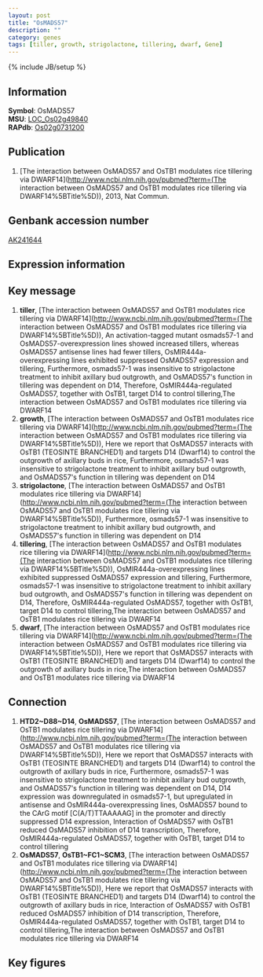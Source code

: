 ```yaml
---
layout: post
title: "OsMADS57"
description: ""
category: genes
tags: [tiller, growth, strigolactone, tillering, dwarf, Gene]
---
```

{% include JB/setup %}

## Information
__Symbol__: OsMADS57  
__MSU__: [LOC_Os02g49840](http://rice.plantbiology.msu.edu/cgi-bin/ORF_infopage.cgi?orf=LOC_Os02g49840)  
__RAPdb__: [Os02g0731200](http://rapdb.dna.affrc.go.jp/viewer/gbrowse_details/irgsp1?name=Os02g0731200)  

## Publication
1. [The interaction between OsMADS57 and OsTB1 modulates rice tillering via DWARF14](http://www.ncbi.nlm.nih.gov/pubmed?term=(The interaction between OsMADS57 and OsTB1 modulates rice tillering via DWARF14%5BTitle%5D)), 2013, Nat Commun.

## Genbank accession number
[AK241644](http://www.ncbi.nlm.nih.gov/nuccore/AK241644)

## Expression information

## Key message
1. __tiller__, [The interaction between OsMADS57 and OsTB1 modulates rice tillering via DWARF14](http://www.ncbi.nlm.nih.gov/pubmed?term=(The interaction between OsMADS57 and OsTB1 modulates rice tillering via DWARF14%5BTitle%5D)),  An activation-tagged mutant osmads57-1 and OsMADS57-overexpression lines showed increased tillers, whereas OsMADS57 antisense lines had fewer tillers, OsMIR444a-overexpressing lines exhibited suppressed OsMADS57 expression and tillering, Furthermore, osmads57-1 was insensitive to strigolactone treatment to inhibit axillary bud outgrowth, and OsMADS57's function in tillering was dependent on D14, Therefore, OsMIR444a-regulated OsMADS57, together with OsTB1, target D14 to control tillering,The interaction between OsMADS57 and OsTB1 modulates rice tillering via DWARF14
2. __growth__, [The interaction between OsMADS57 and OsTB1 modulates rice tillering via DWARF14](http://www.ncbi.nlm.nih.gov/pubmed?term=(The interaction between OsMADS57 and OsTB1 modulates rice tillering via DWARF14%5BTitle%5D)),  Here we report that OsMADS57 interacts with OsTB1 (TEOSINTE BRANCHED1) and targets D14 (Dwarf14) to control the outgrowth of axillary buds in rice, Furthermore, osmads57-1 was insensitive to strigolactone treatment to inhibit axillary bud outgrowth, and OsMADS57's function in tillering was dependent on D14
3. __strigolactone__, [The interaction between OsMADS57 and OsTB1 modulates rice tillering via DWARF14](http://www.ncbi.nlm.nih.gov/pubmed?term=(The interaction between OsMADS57 and OsTB1 modulates rice tillering via DWARF14%5BTitle%5D)),  Furthermore, osmads57-1 was insensitive to strigolactone treatment to inhibit axillary bud outgrowth, and OsMADS57's function in tillering was dependent on D14
4. __tillering__, [The interaction between OsMADS57 and OsTB1 modulates rice tillering via DWARF14](http://www.ncbi.nlm.nih.gov/pubmed?term=(The interaction between OsMADS57 and OsTB1 modulates rice tillering via DWARF14%5BTitle%5D)),  OsMIR444a-overexpressing lines exhibited suppressed OsMADS57 expression and tillering, Furthermore, osmads57-1 was insensitive to strigolactone treatment to inhibit axillary bud outgrowth, and OsMADS57's function in tillering was dependent on D14, Therefore, OsMIR444a-regulated OsMADS57, together with OsTB1, target D14 to control tillering,The interaction between OsMADS57 and OsTB1 modulates rice tillering via DWARF14
5. __dwarf__, [The interaction between OsMADS57 and OsTB1 modulates rice tillering via DWARF14](http://www.ncbi.nlm.nih.gov/pubmed?term=(The interaction between OsMADS57 and OsTB1 modulates rice tillering via DWARF14%5BTitle%5D)),  Here we report that OsMADS57 interacts with OsTB1 (TEOSINTE BRANCHED1) and targets D14 (Dwarf14) to control the outgrowth of axillary buds in rice,The interaction between OsMADS57 and OsTB1 modulates rice tillering via DWARF14

## Connection
1. __HTD2~D88~D14__, __OsMADS57__, [The interaction between OsMADS57 and OsTB1 modulates rice tillering via DWARF14](http://www.ncbi.nlm.nih.gov/pubmed?term=(The interaction between OsMADS57 and OsTB1 modulates rice tillering via DWARF14%5BTitle%5D)),  Here we report that OsMADS57 interacts with OsTB1 (TEOSINTE BRANCHED1) and targets D14 (Dwarf14) to control the outgrowth of axillary buds in rice, Furthermore, osmads57-1 was insensitive to strigolactone treatment to inhibit axillary bud outgrowth, and OsMADS57's function in tillering was dependent on D14, D14 expression was downregulated in osmads57-1, but upregulated in antisense and OsMIR444a-overexpressing lines, OsMADS57 bound to the CArG motif [C(A/T)TTAAAAAG] in the promoter and directly suppressed D14 expression, Interaction of OsMADS57 with OsTB1 reduced OsMADS57 inhibition of D14 transcription, Therefore, OsMIR444a-regulated OsMADS57, together with OsTB1, target D14 to control tillering
2. __OsMADS57__, __OsTB1~FC1~SCM3__, [The interaction between OsMADS57 and OsTB1 modulates rice tillering via DWARF14](http://www.ncbi.nlm.nih.gov/pubmed?term=(The interaction between OsMADS57 and OsTB1 modulates rice tillering via DWARF14%5BTitle%5D)),  Here we report that OsMADS57 interacts with OsTB1 (TEOSINTE BRANCHED1) and targets D14 (Dwarf14) to control the outgrowth of axillary buds in rice, Interaction of OsMADS57 with OsTB1 reduced OsMADS57 inhibition of D14 transcription, Therefore, OsMIR444a-regulated OsMADS57, together with OsTB1, target D14 to control tillering,The interaction between OsMADS57 and OsTB1 modulates rice tillering via DWARF14

## Key figures


